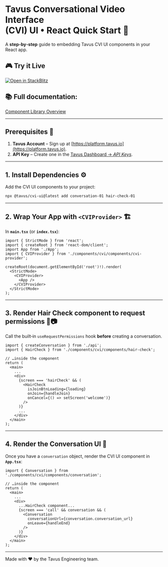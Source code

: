# Tavus Conversational Video Interface (CVI) UI • React Quick Start 🚀

A **step‑by‑step** guide to embedding Tavus CVI UI components in your React app.

## 🎮 Try it Live

[![Open in StackBlitz](https://developer.stackblitz.com/img/open_in_stackblitz.svg)](https://stackblitz.com/github/Tavus-Engineering/tavus-examples/tree/main/examples/cvi-ui-haircheck-conversation?file=src%2FApp.tsx)

## 📚 **Full documentation:**

[Component Library Overview](https://docs.tavus.io/sections/conversational-video-interface/component-library/overview)

---

## Prerequisites 🔑

1. **Tavus Account** – Sign up at [https://platform.tavus.io](https://platform.tavus.io).
2. **API Key** – Create one in the [Tavus Dashboard → *API Keys*](https://platform.tavus.io/api-keys).

---

## 1. Install Dependencies ⚙️

Add the CVI UI components to your project:

```bash
npx @tavus/cvi-ui@latest add conversation-01 hair-check-01
```

---

## 2. Wrap Your App with `<CVIProvider>` 🏗️

In **`main.tsx`** (or **`index.tsx`**):

```tsx
import { StrictMode } from 'react';
import { createRoot } from 'react-dom/client';
import App from './App';
import { CVIProvider } from './components/cvi/components/cvi-provider';

createRoot(document.getElementById('root')!).render(
  <StrictMode>
    <CVIProvider>
      <App />
    </CVIProvider>
  </StrictMode>
);
```

---

## 3. Render Hair Check component to request permissions 🎤📷

Call the built‑in `useRequestPermissions` hook **before** creating a conversation.

```tsx
import { createConversation } from './api';
import { HairCheck } from './components/cvi/components/hair-check';

// …inside the component
return (
  <main>
    ...
    <div>
      {screen === 'hairCheck' && (
        <HairCheck
          isJoinBtnLoading={loading}
          onJoin={handleJoin}
          onCancel={() => setScreen('welcome')}
        />
      )}
      ...
    </div>
  </main>
);
```

---

## 4. Render the Conversation UI 💬 <a id="render-the-conversation-ui"></a>

Once you have a `conversation` object, render the CVI UI component in **`App.tsx`**:

```tsx
import { Conversation } from './components/cvi/components/conversation';

// …inside the component
return (
  <main>
    ...
    <div>
      ...HairCheck component...
      {screen === 'call' && conversation && (
        <Conversation
          conversationUrl={conversation.conversation_url}
          onLeave={handleEnd}
        />
      )}
    </div>
  </main>
);
```

---

Made with ❤️ by the Tavus Engineering team.
